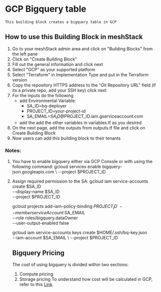 # GCP Bigquery table
    This building block creates a bigquery table in GCP

## How to use this Building Block in meshStack 

1. Go to your meshStack admin area and click on "Building Blocks" from the left pane
2. Click on "Create Building Block"
3. Fill out the general information and click next
4. Select "GCP" as your supported platform 
5. Select "Terraform" in Implementation Type and put in the Terraform version
6. Copy the repository HTTPS address to the "Git Repository URL" field (if its a private repo, add your SSH key) click next
7. For the inputs do the following
    - add Environmental Variable:
        - SA_ID=bq-deployer
        - PROJECT_ID=your-project-id
        - SA_EMAIL=$SA_ID@$PROJECT_ID.iam.gserviceaccount.com
    - add the add the other variables in variables.tf as you desired
8. On the next page, add the outputs from outputs.tf file and click on Create Building Block
9. Now users can add this building block to their tenants

### Notes:
1. You have to enable bigquery either via GCP Console or with using the following command:
    gcloud services enable bigquery-json.googleapis.com \ 
    --project $PROJECT_ID


2. Assign required permission to the SA:
    gcloud iam service-accounts create $SA_ID \
    --display-name $SA_ID \
    --project $PROJECT_ID

    gcloud projects add-iam-policy-binding $PROJECT_ID \
    --member serviceAccount:$SA_EMAIL \
    --role roles/bigquery.dataOwner \
    --user-output-enabled false

    gcloud iam service-accounts keys create $HOME/.ssh/bq-key.json \
    --iam-account $SA_EMAIL \ 
    --project $PROJECT_ID

    ## Bigquery Pricing
    The cost of using bigquery is divided within two sections:
    1. Compute pricing
    2. Storage pricing
    To understand how cost will be calculated in GCP, refer to this [Link]("https://cloud.google.com/bigquery/pricing").